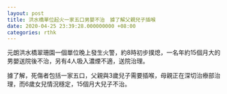 ```yaml
---
layout: post
title: 洪水橋單位起火一家五口男嬰不治　據了解父親兒子插喉
date: 2020-04-25 23:39:28.000000000 +08:00
categories: rthk
---
```


元朗洪水橋翠珊園一個單位晚上發生火警，約8時初步撲熄，一名年約15個月大的男嬰送院後不治，另有4人吸入濃煙不適，送院治理。

據了解，死傷者包括一家五口，父親與3歲兒子需要插喉，母親正在深切治療部治理，而6歲女兒情況穩定，15個月大兒子不治。
